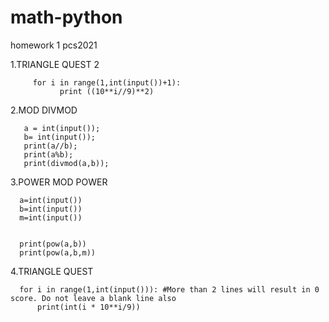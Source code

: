 # math-python
homework 1 pcs2021

1.TRIANGLE QUEST 2

         for i in range(1,int(input())+1):
               print ((10**i//9)**2)
      
      
      
 2.MOD DIVMOD
 
       a = int(input());
       b= int(input());
       print(a//b);
       print(a%b);
       print(divmod(a,b));

3.POWER MOD POWER

      a=int(input())
      b=int(input())
      m=int(input())


      print(pow(a,b))
      print(pow(a,b,m))


4.TRIANGLE QUEST

      for i in range(1,int(input())): #More than 2 lines will result in 0 score. Do not leave a blank line also
          print(int(i * 10**i/9))


